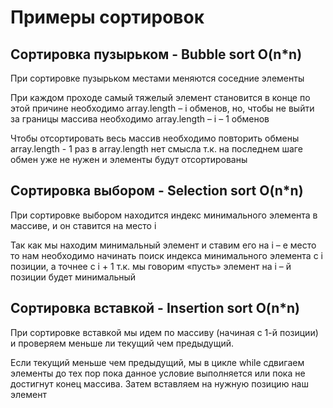 # Примеры сортировок
## Сортировка пузырьком - Bubble sort O(n*n)
При сортировке пузырьком местами меняются соседние элементы

При каждом проходе самый тяжелый элемент становится в конце по этой причине необходимо array.length – i обменов, но, чтобы не выйти за границы массива необходимо array.length – i – 1 обменов

Чтобы отсортировать весь массив необходимо повторить обмены array.length - 1 раз в array.length нет смысла т.к. на последнем шаге обмен уже не нужен и элементы будут отсортированы

## Сортировка выбором - Selection sort O(n*n)
При сортировке выбором находится индекс минимального элемента в массиве, и он ставится на место i

Так как мы находим минимальный элемент и ставим его на i – е место то нам необходимо начинать поиск индекса минимального элемента с i позиции, а точнее с i + 1 т.к. мы говорим «пусть» элемент на i – й позиции будет минимальный

## Сортировка вставкой - Insertion sort O(n*n)
При сортировке вставкой мы идем по массиву (начиная с 1-й позиции) и проверяем меньше ли текущий чем предыдущий. 

Если текущий меньше чем предыдущий, мы в цикле while сдвигаем элементы до тех пор пока данное условие выполняется или пока не достигнут конец массива. Затем вставляем на нужную позицию наш элемент
